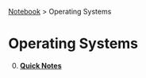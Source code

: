 <a href="./">Notebook</a> > Operating Systems

# Operating Systems



0. **<a href="./quick-notes">Quick Notes</a>**

